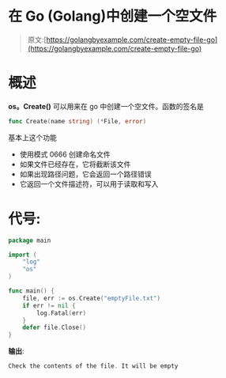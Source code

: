 # 在 Go (Golang)中创建一个空文件

> 原文:[https://golangbyexample.com/create-empty-file-go](https://golangbyexample.com/create-empty-file-go)

# **概述**

**os。Create()** 可以用来在 go 中创建一个空文件。函数的签名是

```go
func Create(name string) (*File, error) 
```

基本上这个功能

*   使用模式 0666 创建命名文件
*   如果文件已经存在，它将截断该文件
*   如果出现路径问题，它会返回一个路径错误
*   它返回一个文件描述符，可以用于读取和写入

# **代号:**

```go
package main

import (
    "log"
    "os"
)

func main() {
    file, err := os.Create("emptyFile.txt")
    if err != nil {
        log.Fatal(err)
    }
    defer file.Close()
}
```

**输出**:

```go
Check the contents of the file. It will be empty
```